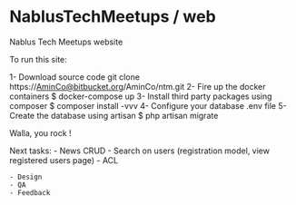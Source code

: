# NablusTechMeetups / web
Nablus Tech Meetups website

To run this site:

1- Download source code
	git clone https://AminCo@bitbucket.org/AminCo/ntm.git
2- Fire up the docker containers
	$ docker-compose up
3- Install third party packages using composer
	$ composer install -vvv
4- Configure your database
	.env file
5- Create the database using artisan
	$ php artisan migrate

Walla, you rock !


Next tasks:
    - News CRUD
    - Search on users (registration model, view registered users page)
    - ACL

    - Design
    - QA
    - Feedback
